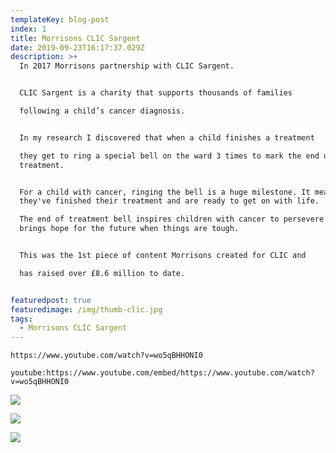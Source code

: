 ```yaml
---
templateKey: blog-post
index: 1
title: Morrisons CLIC Sargent
date: 2019-09-23T16:17:37.029Z
description: >+
  In 2017 Morrisons partnership with CLIC Sargent.


  CLIC Sargent is a charity that supports thousands of families

  following a child’s cancer diagnosis.


  In my research I discovered that when a child finishes a treatment

  they get to ring a special bell on the ward 3 times to mark the end of their
  treatment.


  For a child with cancer, ringing the bell is a huge milestone. It means
  they've finished their treatment and are ready to get on with life.

  The end of treatment bell inspires children with cancer to persevere and it
  brings hope for the future when things are tough.


  This was the 1st piece of content Morrisons created for CLIC and

  has raised over £8.6 million to date.


featuredpost: true
featuredimage: /img/thumb-clic.jpg
tags:
  - Morrisons CLIC Sargent
---
```

`https://www.youtube.com/watch?v=wo5qBHHONI0`

`youtube:https://www.youtube.com/embed/https://www.youtube.com/watch?v=wo5qBHHONI0`

![](/img/clic-laptop.jpg)

![](/img/helps_950.jpg)

![](/img/clic-images-01_1340_c.jpg)
